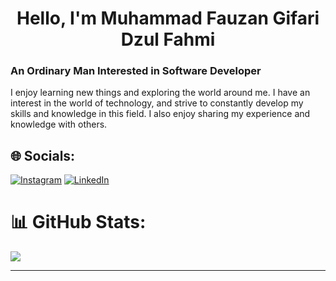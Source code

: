 <h1 align="center">Hello, I'm Muhammad Fauzan Gifari Dzul Fahmi</h1>
<h3>An Ordinary Man Interested in Software Developer</h3>

<p>I enjoy learning new things and exploring the world around me. I have an interest in the world of technology, and strive to constantly develop my skills and knowledge in this field. I also enjoy sharing my experience and knowledge with others.</p>

## 🌐 Socials:
[![Instagram](https://img.shields.io/badge/Instagram-%23E4405F.svg?logo=Instagram&logoColor=white)](https://instagram.com/fauzangfri) [![LinkedIn](https://img.shields.io/badge/LinkedIn-%230077B5.svg?logo=linkedin&logoColor=white)](https://www.linkedin.com/in/muhammad-fauzan-gifari/) 

# 📊 GitHub Stats:
![](https://github-readme-stats.vercel.app/api/top-langs/?username=fauzangifari&theme=dark&hide_border=false&include_all_commits=true&count_private=false&layout=compact)

---
